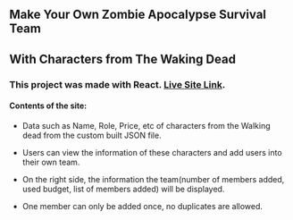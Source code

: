 ## Make Your Own Zombie Apocalypse Survival Team

## With Characters from The Waking Dead

### This project was made with React. [Live Site Link](https://walking-dead-react-game.netlify.app/).

#### Contents of the site:

- Data such as Name, Role, Price, etc of characters from the Walking dead from the custom built JSON file.
- Users can view the information of these characters and add users into their own team.

- On the right side, the information the team(number of members added, used budget, list of members added) will be displayed.

- One member can only be added once, no duplicates are allowed.
